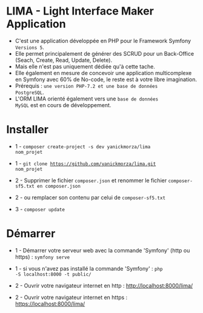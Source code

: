 # LIMA - Light Interface Maker Application
- C'est une application développée en PHP pour le Framework Symfony <code>Versions 5</code>.
- Elle permet principalement de générer des SCRUD pour un Back-Office (Seach, Create, Read, Update, Delete).
- Mais elle n'est pas uniquement dédiée qu'à cette tache.
- Elle également en mesure de concevoir une application multicomplexe en Symfony avec 60% de No-code, le reste est à votre libre imagination.
- Prérequis : <code>une version PHP-7.2 et une base de données PostgreSQL</code>.
- L'ORM LIMA orienté également vers une <code>base de données MySQL</code> est en cours de développement.

# Installer

- 1 - <code>composer create-project -s dev yanickmorza/lima nom_projet</code>
- 1 - <code>git clone https://github.com/yanickmorza/lima.git nom_projet</code>

- 2 - Supprimer le fichier <code>composer.json</code> et renommer le fichier <code>composer-sf5.txt en composer.json</code>
- 2 - ou remplacer son contenu par celui de <code>composer-sf5.txt</code>

- 3 - <code>composer update</code>

# Démarrer

- 1 - Démarrer votre serveur web avec la commande 'Symfony' (http ou https) : 
<code>symfony serve</code>
- 1 - si vous n'avez pas installé la commande 'Symfony' :
<code>php -S localhost:8000 -t public/</code>

- 2 - Ouvrir votre navigateur internet en http : <a href="http://localhost:8000/lima/">http://localhost:8000/lima/</a>
- 2 - Ouvrir votre navigateur internet en https : <a href="https://localhost:8000/lima/">https://localhost:8000/lima/</a>
